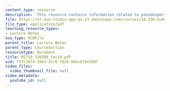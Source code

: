```yaml
---
content_type: resource
description: 'This resource contains information related to pseudospectral methods. '
file: https://ol-ocw-studio-app-qa.s3.amazonaws.com/courses/18-336-numerical-methods-for-partial-differential-equations-spring-2009/f37c267439433cc6f62b0dec078e3d4f_MIT18_336S09_lec24.pdf
file_type: application/pdf
learning_resource_types:
- Lecture Notes
ocw_type: OCWFile
parent_title: Lecture Notes
parent_type: CourseSection
resourcetype: Document
title: MIT18_336S09_lec24.pdf
uid: f37c2674-3943-3cc6-f62b-0dec078e3d4f
video_files:
  video_thumbnail_file: null
video_metadata:
  youtube_id: null
---
```

